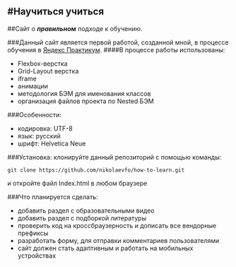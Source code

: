 #Научиться учиться
------

##Сайт о **_правильном_** подходе к обучению.

###Данный сайт является первой работой, созданной мной, в процессе обучения в [Яндекс Практикум](https://praktikum.yandex.ru/ "Я Яндекс Практикум").
####В процессе работы использованы: 
* Flexbox-верстка
* Grid-Layout верстка
* iframe
* анимации
* методология БЭМ для именования классов
* организация файлов проекта по Nested БЭМ

###Особенности:
* кодировка: UTF-8
* язык: русский
* шрифт: Helvetica Neue

###Установка:
клонируйте данный репозиторий с помощью команды:
```
git clone https://github.com/nikolaevfo/how-to-learn.git
```
и откройте файл Index.html в любом браузере


###Что планируется сделать:
* добавить раздел с образовательными видео
* добавить раздел с подборкой литературы
* проверить код на кроссбраузерность и дописать все вендорные префиксы
* разработать форму, для отправки комментариев пользователями
* сайт должен стать адаптивным и работать на мобильных устройствах